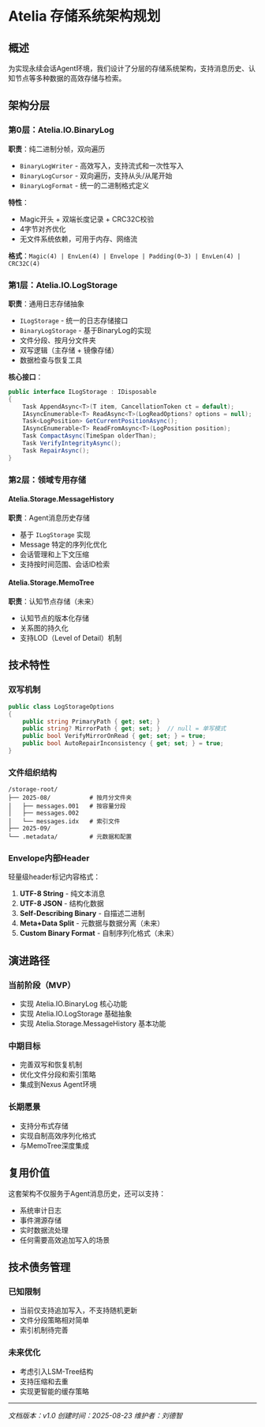 # Atelia 存储系统架构规划

## 概述

为实现永续会话Agent环境，我们设计了分层的存储系统架构，支持消息历史、认知节点等多种数据的高效存储与检索。

## 架构分层

### 第0层：Atelia.IO.BinaryLog
**职责**：纯二进制分帧，双向遍历
- `BinaryLogWriter` - 高效写入，支持流式和一次性写入
- `BinaryLogCursor` - 双向遍历，支持从头/从尾开始
- `BinaryLogFormat` - 统一的二进制格式定义

**特性**：
- Magic开头 + 双端长度记录 + CRC32C校验
- 4字节对齐优化
- 无文件系统依赖，可用于内存、网络流

**格式**：`Magic(4) | EnvLen(4) | Envelope | Padding(0~3) | EnvLen(4) | CRC32C(4)`

### 第1层：Atelia.IO.LogStorage
**职责**：通用日志存储抽象
- `ILogStorage` - 统一的日志存储接口
- `BinaryLogStorage` - 基于BinaryLog的实现
- 文件分段、按月分文件夹
- 双写逻辑（主存储 + 镜像存储）
- 数据检查与恢复工具

**核心接口**：
```csharp
public interface ILogStorage : IDisposable
{
    Task AppendAsync<T>(T item, CancellationToken ct = default);
    IAsyncEnumerable<T> ReadAsync<T>(LogReadOptions? options = null);
    Task<LogPosition> GetCurrentPositionAsync();
    IAsyncEnumerable<T> ReadFromAsync<T>(LogPosition position);
    Task CompactAsync(TimeSpan olderThan);
    Task VerifyIntegrityAsync();
    Task RepairAsync();
}
```

### 第2层：领域专用存储

#### Atelia.Storage.MessageHistory
**职责**：Agent消息历史存储
- 基于 `ILogStorage` 实现
- Message 特定的序列化优化
- 会话管理和上下文压缩
- 支持按时间范围、会话ID检索

#### Atelia.Storage.MemoTree
**职责**：认知节点存储（未来）
- 认知节点的版本化存储
- 关系图的持久化
- 支持LOD（Level of Detail）机制

## 技术特性

### 双写机制
```csharp
public class LogStorageOptions
{
    public string PrimaryPath { get; set; }
    public string? MirrorPath { get; set; }  // null = 单写模式
    public bool VerifyMirrorOnRead { get; set; } = true;
    public bool AutoRepairInconsistency { get; set; } = true;
}
```

### 文件组织结构
```
/storage-root/
├── 2025-08/           # 按月分文件夹
│   ├── messages.001   # 按容量分段
│   ├── messages.002
│   └── messages.idx   # 索引文件
├── 2025-09/
└── .metadata/         # 元数据和配置
```

### Envelope内部Header
轻量级header标记内容格式：
1. **UTF-8 String** - 纯文本消息
2. **UTF-8 JSON** - 结构化数据
3. **Self-Describing Binary** - 自描述二进制
4. **Meta+Data Split** - 元数据与数据分离（未来）
5. **Custom Binary Format** - 自制序列化格式（未来）

## 演进路径

### 当前阶段（MVP）
- 实现 Atelia.IO.BinaryLog 核心功能
- 实现 Atelia.IO.LogStorage 基础抽象
- 实现 Atelia.Storage.MessageHistory 基本功能

### 中期目标
- 完善双写和恢复机制
- 优化文件分段和索引策略
- 集成到Nexus Agent环境

### 长期愿景
- 支持分布式存储
- 实现自制高效序列化格式
- 与MemoTree深度集成

## 复用价值

这套架构不仅服务于Agent消息历史，还可以支持：
- 系统审计日志
- 事件溯源存储
- 实时数据流处理
- 任何需要高效追加写入的场景

## 技术债务管理

### 已知限制
- 当前仅支持追加写入，不支持随机更新
- 文件分段策略相对简单
- 索引机制待完善

### 未来优化
- 考虑引入LSM-Tree结构
- 支持压缩和去重
- 实现更智能的缓存策略

---

*文档版本：v1.0*
*创建时间：2025-08-23*
*维护者：刘德智*
